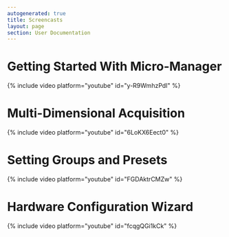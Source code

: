 ```yaml
---
autogenerated: true
title: Screencasts
layout: page
section: User Documentation
---
```


# Getting Started With Micro-Manager

{% include video platform="youtube" id="y-R9WmhzPdI" %}



# Multi-Dimensional Acquisition

{% include video platform="youtube" id="6LoKX6Eect0" %}



# Setting Groups and Presets

{% include video platform="youtube" id="FGDAktrCMZw" %}

# Hardware Configuration Wizard

{% include video platform="youtube" id="fcqgQGi1kCk" %}

